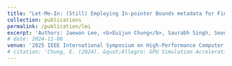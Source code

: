 ```yaml
---
title: "Let-Me-In: (Still) Employing In-pointer Bounds metadata for Fine-grained GPU Memory Safety"
collection: publications
permalink: /publication/lmi
excerpt: 'Authors: Jaewon Lee, <b>Euijun Chung</b>, Saurabh Singh, Seonjin Na, Yonghae Kim, Jaekyu Lee, and Hyesoon Kim'
# date: 2024-11-06
venue: '2025 IEEE International Symposium on High-Performance Computer Architecture'
# citation: 'Chung, E. (2024). &quot;Allegro: GPU Simulation Acceleration for Machine Learning Workloads.&quot; <i>MLArchSys 2024</i>.'
---
```


